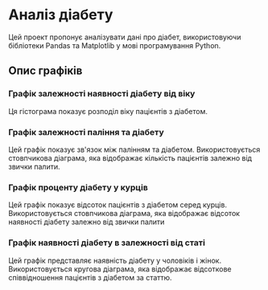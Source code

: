# Аналіз діабету
Цей проект пропонує аналізувати дані про діабет, використовуючи бібліотеки Pandas та Matplotlib у мові програмування Python. 

## Опис графіків
### Графік залежності наявності діабету від віку
Ця гістограма показує розподіл віку пацієнтів з діабетом.

### Графік залежності паління та діабету
Цей графік показує зв'язок між палінням та діабетом. Використовується стовпчикова діаграма, яка відображає кількість пацієнтів залежно від звички палити.

### Графік проценту діабету у курців
Цей графік показує відсоток пацієнтів з діабетом серед курців. Використовується стовпчикова діаграма, яка відображає відсоток наявності діабету залежно від звички палити

### Графік наявності діабету в залежності від статі
Цей графік представляє наявність діабету у чоловіків і жінок. Використовується кругова діаграма, яка відображає відсоткове співвідношення пацієнтів з діабетом за статтю.

